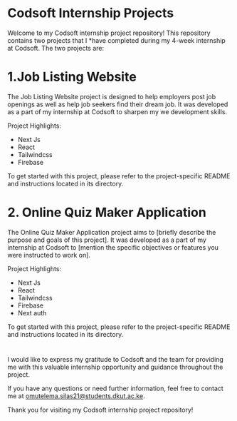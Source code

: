 # Codsoft Internship Projects

Welcome to my Codsoft internship project repository! This repository contains two projects that I \*have completed during my 4-week internship at Codsoft. The two projects are:

# 1.**Job Listing Website**

The Job Listing Website project is designed to help employers post job openings as well as help job seekers find their dream job. It was developed as a part of my internship at Codsoft to sharpen my we development skills.

Project Highlights:

- Next Js
- React
- Tailwindcss
- Firebase

To get started with this project, please refer to the project-specific README and instructions located in its directory.

# 2. **Online Quiz Maker Application**

The Online Quiz Maker Application project aims to [briefly describe the purpose and goals of this project]. It was developed as a part of my internship at Codsoft to [mention the specific objectives or features you were instructed to work on].

Project Highlights:

- Next Js
- React
- Tailwindcss
- Firebase
- Next auth

To get started with this project, please refer to the project-specific README and instructions located in its directory.

#

I would like to express my gratitude to Codsoft and the team for providing me with this valuable internship opportunity and guidance throughout the project.

If you have any questions or need further information, feel free to contact me at [omutelema.silas21@students.dkut.ac.ke]().

Thank you for visiting my Codsoft internship project repository!
